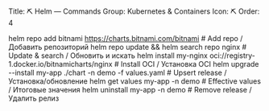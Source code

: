 Title: ⛏ Helm — Commands
Group: Kubernetes & Containers
Icon: ⛏
Order: 4

helm repo add bitnami https://charts.bitnami.com/bitnami   # Add repo / Добавить репозиторий
helm repo update && helm search repo nginx                  # Update & search / Обновить и искать
helm install my-nginx oci://registry-1.docker.io/bitnamicharts/nginx  # Install OCI / Установка OCI
helm upgrade --install my-app ./chart -n demo -f values.yaml # Upsert release / Установка/обновление
helm get values my-app -n demo                               # Effective values / Итоговые значения
helm uninstall my-app -n demo                                # Remove release / Удалить релиз

